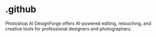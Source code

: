 # .github
Photoshop AI DesignForge offers AI-powered editing, retouching, and creative tools for professional designers and photographers.
